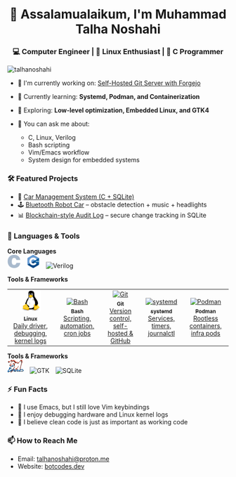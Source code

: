<h1 align="center">👋 Assalamualaikum, I'm Muhammad Talha Noshahi</h1>
<h3 align="center">💻 Computer Engineer | 🐧 Linux Enthusiast | 🔧 C Programmer</h3>

<p align="left"> <img src="https://komarev.com/ghpvc/?username=talhanoshahi&label=Profile%20views&color=0e75b6&style=flat" alt="talhanoshahi" /> </p>

- 🔭 I'm currently working on: [Self-Hosted Git Server with Forgejo](https://git.botcodes.dev/nextek)

- 🌱 Currently learning: **Systemd, Podman, and Containerization**

- 🧠 Exploring: **Low-level optimization, Embedded Linux, and GTK4**

- 💬 You can ask me about:
  - C, Linux, Verilog
  - Bash scripting
  - Vim/Emacs workflow
  - System design for embedded systems

### 🛠️ Featured Projects
- 🚗 [Car Management System (C + SQLite)](https://github.com/talhanoshahi/Car-Management-System-project-for-Database-Systems)
- 🕹️ [Bluetooth Robot Car](https://github.com/talhanoshahi/robot-car) – obstacle detection + music + headlights
- 📊 [Blockchain-style Audit Log](https://github.com/talhanoshahi/audit-log-system) – secure change tracking in SQLite

### 🧰 Languages & Tools

**Core Languages**  
<img src="https://raw.githubusercontent.com/devicons/devicon/master/icons/c/c-original.svg" alt="C" height="30" style="margin-right:10px;" />
<img src="https://raw.githubusercontent.com/devicons/devicon/master/icons/cplusplus/cplusplus-original.svg" alt="C++" height="30" style="margin-right:10px;" />
<img src="https://raw.githubusercontent.com/uiwjs/file-icons/master/icon/verilog.svg" alt="Verilog" height="30" />

**Tools & Frameworks**
<table>
  <tr>
    <td align="center" width="120">
      <a href="https://www.linux.org/" target="_blank" rel="noreferrer">
        <img src="https://raw.githubusercontent.com/devicons/devicon/master/icons/linux/linux-original.svg" width="48" height="48" alt="Linux" />
        <br /><sub><b>Linux</b></sub>
        <br /><span>Daily driver, debugging, kernel logs</span>
      </a>
    </td>
    <td align="center" width="120">
      <a href="https://www.gnu.org/software/bash/" target="_blank" rel="noreferrer">
        <img src="https://www.vectorlogo.zone/logos/gnu_bash/gnu_bash-icon.svg" width="48" height="48" alt="Bash" />
        <br /><sub><b>Bash</b></sub>
        <br /><span>Scripting, automation, cron jobs</span>
      </a>
    </td>
    <td align="center" width="120">
      <a href="https://git-scm.com/" target="_blank" rel="noreferrer">
        <img src="https://www.vectorlogo.zone/logos/git-scm/git-scm-icon.svg" width="48" height="48" alt="Git" />
        <br /><sub><b>Git</b></sub>
        <br /><span>Version control, self-hosted & GitHub</span>
      </a>
    </td>
    <td align="center" width="120">
      <a href="https://www.freedesktop.org/wiki/Software/systemd/" target="_blank" rel="noreferrer">
        <img src="https://upload.wikimedia.org/wikipedia/commons/6/6b/Systemd-logo.png" width="48" height="48" alt="systemd" />
        <br /><sub><b>systemd</b></sub>
        <br /><span>Services, timers, journalctl</span>
      </a>
    </td>
    <td align="center" width="120">
      <a href="https://podman.io/" target="_blank" rel="noreferrer">
        <img src="https://cdn.jsdelivr.net/gh/devicons/devicon/icons/podman/podman-original.svg" width="48" height="48" alt="Podman" />
        <br /><sub><b>Podman</b></sub>
        <br /><span>Rootless containers, infra pods</span>
      </a>
    </td>
  </tr>
</table>


**Tools & Frameworks**  
<img src="https://raw.githubusercontent.com/gilbarbara/logos/main/logos/emacs.svg" alt="Emacs" height="30" style="margin-right:10px;" />
<img src="https://upload.wikimedia.org/wikipedia/commons/7/71/GTK_logo.svg" alt="GTK" height="30" style="margin-right:10px;" />
<img src="https://www.vectorlogo.zone/logos/sqlite/sqlite-icon.svg" alt="SQLite" height="30" />

### ⚡ Fun Facts
- 🧠 I use Emacs, but I still love Vim keybindings
- 🔌 I enjoy debugging hardware and Linux kernel logs
- 🎯 I believe clean code is just as important as working code

### 📫 How to Reach Me
- Email: [talhanoshahi@proton.me](mailto:talhanoshahi@proton.me)
- Website: [botcodes.dev](https://botcodes.dev)

<!--
Muhammad Talha Noshahi | talhanoshahi | Computer Engineer | Linux | C | Emacs | Embedded Systems | Forgejo | Taxila Pakistan
-->

